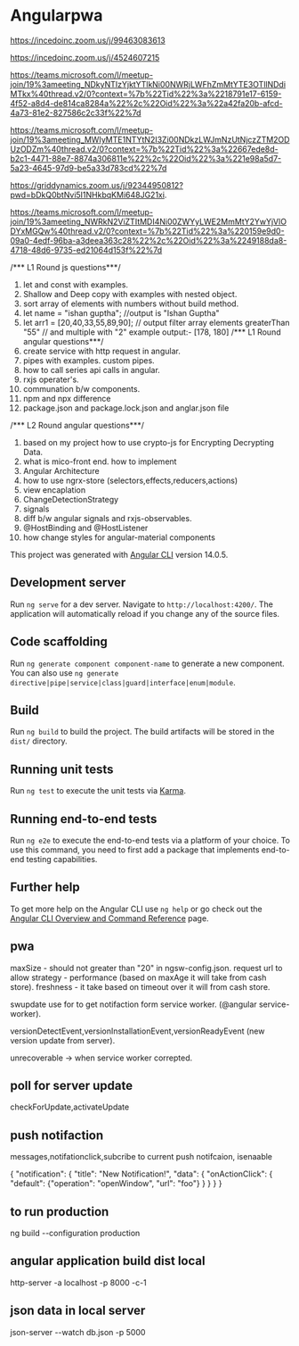 # Angularpwa

https://incedoinc.zoom.us/j/99463083613

https://incedoinc.zoom.us/j/4524607215

https://teams.microsoft.com/l/meetup-join/19%3ameeting_NDkyNTIzYjktYTlkNi00NWRjLWFhZmMtYTE3OTllNDdiMTkx%40thread.v2/0?context=%7b%22Tid%22%3a%2218791e17-6159-4f52-a8d4-de814ca8284a%22%2c%22Oid%22%3a%22a42fa20b-afcd-4a73-81e2-827586c2c33f%22%7d


https://teams.microsoft.com/l/meetup-join/19%3ameeting_MWIyMTE1NTYtN2I3Zi00NDkzLWJmNzUtNjczZTM2ODUzODZm%40thread.v2/0?context=%7b%22Tid%22%3a%22667ede8d-b2c1-4471-88e7-8874a306811e%22%2c%22Oid%22%3a%221e98a5d7-5a23-4645-97d9-be5a33d783cd%22%7d

https://griddynamics.zoom.us/j/92344950812?pwd=bDkQ0btNvi5I1NHkbqKMi648JG21xi.

https://teams.microsoft.com/l/meetup-join/19%3ameeting_NWRkN2ViZTItMDI4Ni00ZWYyLWE2MmMtY2YwYjVlODYxMGQw%40thread.v2/0?context=%7b%22Tid%22%3a%220159e9d0-09a0-4edf-96ba-a3deea363c28%22%2c%22Oid%22%3a%2249188da8-4718-48d6-9735-ed21064d153f%22%7d

 /*** L1 Round js questions***/
 
 1) let and const with examples.
 2) Shallow and Deep copy with examples with nested object.
 3) sort array of elements with numbers without build method.
 4) let name = "ishan guptha"; //output is "Ishan Guptha"
 5) let arr1 = [20,40,33,55,89,90]; // output filter array elements greaterThan "55" 
 //  and multiple with "2" example output:- [178, 180]
  /*** L1 Round angular questions***/
 6) create service with http request in angular.
 7) pipes with examples. custom pipes.
 8) how to call series api calls in angular.
 9) rxjs operater's.
 10) communation b/w components.
 11) npm and npx difference
 12) package.json and package.lock.json and anglar.json file
 
  /*** L2 Round angular questions***/
  1) based on my project how to use crypto-js for Encrypting Decrypting Data.
  2) what is mico-front end. how to implement
  3) Angular Architecture
  4) how to use ngrx-store (selectors,effects,reducers,actions)
  5) view encaplation
  6) ChangeDetectionStrategy
  7) signals
  8) diff b/w angular signals and rxjs-observables.
  9) @HostBinding and @HostListener
  10) how change styles for angular-material components



This project was generated with [Angular CLI](https://github.com/angular/angular-cli) version 14.0.5.

## Development server

Run `ng serve` for a dev server. Navigate to `http://localhost:4200/`. The application will automatically reload if you change any of the source files.

## Code scaffolding

Run `ng generate component component-name` to generate a new component. You can also use `ng generate directive|pipe|service|class|guard|interface|enum|module`.

## Build

Run `ng build` to build the project. The build artifacts will be stored in the `dist/` directory.

## Running unit tests

Run `ng test` to execute the unit tests via [Karma](https://karma-runner.github.io).

## Running end-to-end tests

Run `ng e2e` to execute the end-to-end tests via a platform of your choice. To use this command, you need to first add a package that implements end-to-end testing capabilities.

## Further help

To get more help on the Angular CLI use `ng help` or go check out the [Angular CLI Overview and Command Reference](https://angular.io/cli) page.

## ####################################################################

## pwa 
maxSize - should not greater than "20" in ngsw-config.json. request url to allow
strategy - performance (based on maxAge it will take from cash store).
           freshness - it take based on timeout over it will from cash store.

swupdate use for to get notifaction form service worker. (@angular service-worker).

versionDetectEvent,versionInstallationEvent,versionReadyEvent (new version update from server).

unrecoverable -> when service worker correpted.

## poll for server update 

checkForUpdate,activateUpdate

## push notifaction
 messages,notifationclick,subcribe to current push notifcaion, isenaable

 {
  "notification": {
    "title": "New Notification!",
    "data": {
      "onActionClick": {
        "default": {"operation": "openWindow", "url": "foo"}
      }
    }
  }
}

## to run production
ng build --configuration production

## angular application build dist local
http-server -a localhost -p 8000 -c-1

## json data in local server
json-server --watch db.json -p 5000
